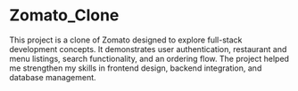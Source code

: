 # Zomato_Clone
This project is a clone of Zomato designed to explore full-stack development concepts. It demonstrates user authentication, restaurant and menu listings, search functionality, and an ordering flow. The project helped me strengthen my skills in frontend design, backend integration, and database management.
